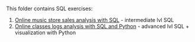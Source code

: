 This folder contains SQL exercises:

1. [Online music store sales analysis with SQL](https://github.com/Maksim-Lavrentev/Shared-Documents/blob/master/Analytics/SQL/Online%20music%20store%20sales%20analysis%20with%20SQL/Online%20music%20store%20sales%20analysis%20with%20SQL.ipynb) - intermediate lvl SQL
2. [Online classes logs analysis with SQL and Python](https://github.com/Maksim-Lavrentev/Shared-Documents/blob/master/Analytics/SQL/Online%20classes%20logs%20analysis%20with%20SQL%20and%20Python/Online%20classes%20logs%20analysis.ipynb) - advanced lvl SQL + visualization with Python

